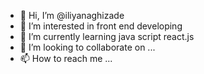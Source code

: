 - 👋 Hi, I’m @iliyanaghizade
- 👀 I’m interested in front end developing
- 🌱 I’m currently learning java script react.js
- 💞️ I’m looking to collaborate on ...
- 📫 How to reach me ...

<!---
iliyanaghizade/iliyanaghizade is a ✨ special ✨ repository because its `README.md` (this file) appears on your GitHub profile.
You can click the Preview link to take a look at your changes.
--->
